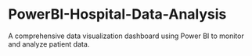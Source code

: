 # PowerBI-Hospital-Data-Analysis
A comprehensive data visualization dashboard using Power BI to monitor and analyze patient data.
